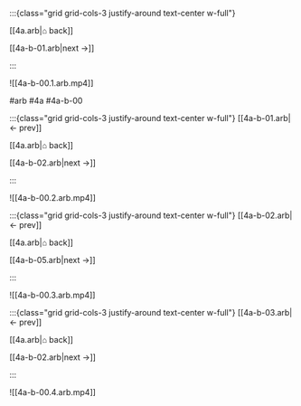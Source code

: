:::{class="grid grid-cols-3 justify-around text-center w-full"}
<span/>

[[4a.arb|⌂ back]]

[[4a-b-01.arb|next →]]

:::

![[4a-b-00.1.arb.mp4]]

#arb #4a #4a-b-00

:::{class="grid grid-cols-3 justify-around text-center w-full"}
[[4a-b-01.arb|← prev]]

[[4a.arb|⌂ back]]

[[4a-b-02.arb|next →]]

:::

![[4a-b-00.2.arb.mp4]]

:::{class="grid grid-cols-3 justify-around text-center w-full"}
[[4a-b-02.arb|← prev]]

[[4a.arb|⌂ back]]

[[4a-b-05.arb|next →]]

:::

![[4a-b-00.3.arb.mp4]]

:::{class="grid grid-cols-3 justify-around text-center w-full"}
[[4a-b-03.arb|← prev]]

[[4a.arb|⌂ back]]

[[4a-b-02.arb|next →]]

:::

![[4a-b-00.4.arb.mp4]]

